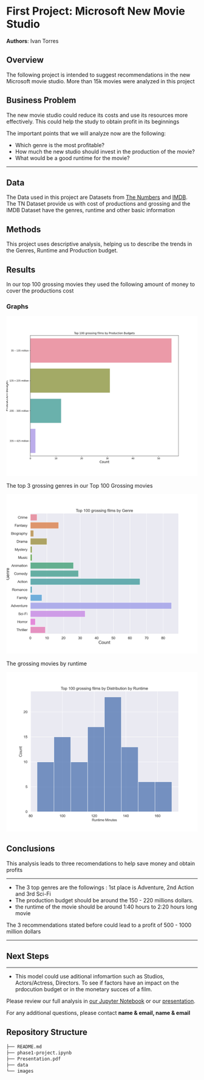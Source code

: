 # First Project: Microsoft New Movie Studio

**Authors**: Ivan Torres

## Overview

The following project is intended to suggest recommendations in the new Microsoft movie studio. More than 15k movies were analyzed in this project

## Business Problem

The new movie studio could reduce its costs and use its resources more effectively. This could help the study to obtain profit in its beginnings

The important points that we will analyze now are the following:
* Which genre is the most profitable?
* How much the new studio should invest in the production of the movie?
* What would be a good runtime for the movie?
***

## Data

The Data used in this project are Datasets from [The Numbers](https://www.the-numbers.com) and [IMDB](https://www.imdb.com). 
The TN Dataset provide us with cost of productions and grossing and the IMDB Dataset have the genres, runtime and other basic information

## Methods

This project uses descriptive analysis, helping us to describe the trends in the Genres, Runtime and Production budget.

## Results

In our top 100 grossing movies they used the following amount of money to cover the productions cost



### Graphs

![grossing_films_by_productions](./images/grossing_films_by_productions.png)

The top 3 grossing genres in our Top 100 Grossing movies

![grossing_films_by_genre](./images/grossing_films_by_genre.png)

The grossing movies by runtime

![grossing_films_by_runtime](./images/grossing_films_by_runtime.png)

## Conclusions
This analysis leads to three recomendations to help save money and obtain profits

***

* The 3 top genres are the followings : 1st place is Adventure, 2nd Action and 3rd Sci-Fi
* The production budget should be around the 150 - 220 millions dollars.
* the runtime of the movie should be around 1:40 hours to 2:20 hours long movie

The 3 recommendations stated before could lead to a profit of 500 - 1000 million dollars
***

## Next Steps

***
* This model could use aditional infomartion such as Studios, Actors/Actress, Directors. To see if factors have an impact on the prdocution budget or in the monetary succes of a film.

Please review our full analysis in [our Jupyter Notebook](./dsc-phase1-project-template.ipynb) or our [presentation](./DS_Project_Presentation.pdf).

For any additional questions, please contact **name & email, name & email**

## Repository Structure

```
├── README.md                         
├── phase1-project.ipynb  
├── Presentation.pdf        
├── data                                
└── images                             
```

